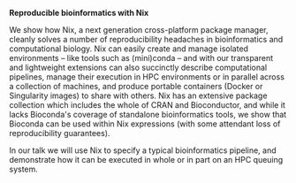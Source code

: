 **Reproducible bioinformatics with Nix**

We show how Nix, a next generation cross-platform package manager, cleanly solves a number of reproducibility headaches in bioinformatics and computational biology.
Nix can easily create and manage isolated environments – like tools such as (mini)conda – and with our transparent and lightweight extensions can also succinctly describe computational pipelines, manage their execution in HPC environments or in parallel across a collection of machines, and produce portable containers (Docker or Singularity images) to share with others.
Nix has an extensive package collection which includes the whole of CRAN and Bioconductor, and while it lacks Bioconda's coverage of standalone bioinformatics tools, we show that Bioconda can be used within Nix expressions (with some attendant loss of reproducibility guarantees).

In our talk we will use Nix to specify a typical bioinformatics pipeline, and demonstrate how it can be executed in whole or in part on an HPC queuing system.
